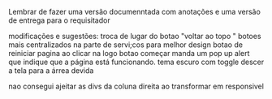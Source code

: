 Lembrar de fazer uma versão documenntada com anotações e uma versão de entrega para o requisitador 

modificações e sugestões:
troca de lugar do botao "voltar ao topo "
botoes mais centralizados na parte de servi;cos para melhor design 
botao de reiniciar pagina ao clicar na logo 
botao começar manda um pop up alert que indique que a página está funcionando. 
tema escuro com toggle
descer a tela para a árrea devida 

nao consegui ajeitar as divs da coluna direita ao transformar em responsivel 